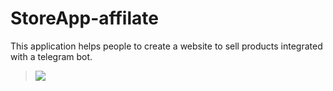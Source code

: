 # StoreApp-affilate
This application helps people to create a website to sell products integrated with a telegram bot.
> <a href="https://patreon.com/mrabdurakhimov"><img src="https://img.shields.io/endpoint.svg?url=https%3A%2F%2Fshieldsio-patreon.vercel.app%2Fapi%3Fusername%MrAbdurakhimov%26type%3Dpatrons&style=for-the-badge" /></a>
